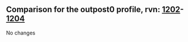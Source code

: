 ## Comparison for the outpost0 profile, rvn: [1202](https://github.com/PRO100KatYT/FortniteProfileRevisions/tree/main/profiles/outpost0/1202%20outpost0.json)-[1204](https://github.com/PRO100KatYT/FortniteProfileRevisions/tree/main/profiles/outpost0/1204%20outpost0.json)

No changes
